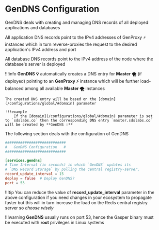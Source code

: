 # GenDNS Configuration

GenDNS deals with creating and managing DNS records of all deployed applications and databases

All application DNS records point to the IPv4 addresses of GenProxy ⚡ instances which in turn reverse-proxies the request to the desired application's IPv4 address and port

All database DNS records point to the IPv4 address of the node where the database's server is deployed

!!!info
    **GenDNS 💡** automatically creates a DNS entry for **Master 🌪** (if deployed) pointing to an **GenProxy ⚡** instance which will be further load-balanced among all available **Master 🌪** instances

    The created DNS entry will be based on the [domain](/configurations/global/#domain) parameter

    !!!example
        If the [domain](/configurations/global/#domain) parameter is set to `sdslabs.co` then the corresponding DNS entry `master.sdslabs.co` will be created by **GenDNS 💡**

The following section deals with the configuration of GenDNS

```toml
############################
#   GenDNS Configuration   #
############################

[services.gendns]
# Time Interval (in seconds) in which `GenDNS` updates its
# `DNS Record Storage` by polling the central registry-server.
record_update_interval = 15
deploy = false  # Deploy GenDNS?
port = 53
```

!!!tip
    You can reduce the value of **record_update_interval** parameter in the above configuration if you need changes in your ecosystem to propagate faster but this will in turn increase the load on the Redis central registry server so *choose wisely*

!!!warning
    **GenDNS** usually runs on port 53, hence the Gasper binary must be executed with **root** privileges in Linux systems
